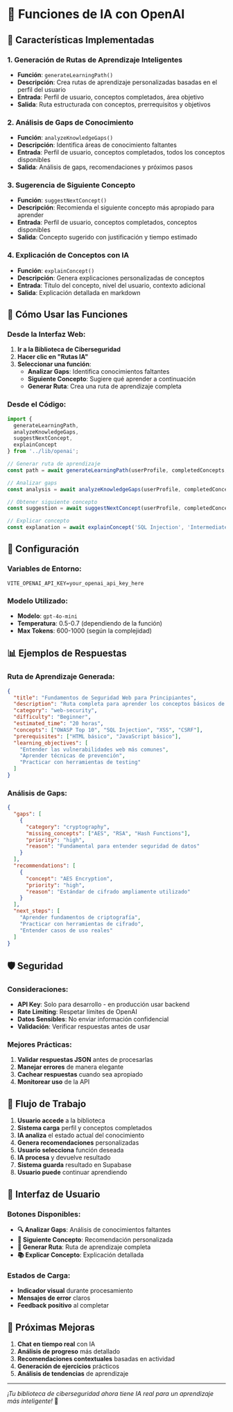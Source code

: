 # 🤖 Funciones de IA con OpenAI

## 🚀 Características Implementadas

### 1. **Generación de Rutas de Aprendizaje Inteligentes**
- **Función**: `generateLearningPath()`
- **Descripción**: Crea rutas de aprendizaje personalizadas basadas en el perfil del usuario
- **Entrada**: Perfil de usuario, conceptos completados, área objetivo
- **Salida**: Ruta estructurada con conceptos, prerrequisitos y objetivos

### 2. **Análisis de Gaps de Conocimiento**
- **Función**: `analyzeKnowledgeGaps()`
- **Descripción**: Identifica áreas de conocimiento faltantes
- **Entrada**: Perfil de usuario, conceptos completados, todos los conceptos disponibles
- **Salida**: Análisis de gaps, recomendaciones y próximos pasos

### 3. **Sugerencia de Siguiente Concepto**
- **Función**: `suggestNextConcept()`
- **Descripción**: Recomienda el siguiente concepto más apropiado para aprender
- **Entrada**: Perfil de usuario, conceptos completados, conceptos disponibles
- **Salida**: Concepto sugerido con justificación y tiempo estimado

### 4. **Explicación de Conceptos con IA**
- **Función**: `explainConcept()`
- **Descripción**: Genera explicaciones personalizadas de conceptos
- **Entrada**: Título del concepto, nivel del usuario, contexto adicional
- **Salida**: Explicación detallada en markdown

## 🎯 Cómo Usar las Funciones

### Desde la Interfaz Web:

1. **Ir a la Biblioteca de Ciberseguridad**
2. **Hacer clic en "Rutas IA"**
3. **Seleccionar una función**:
   - **Analizar Gaps**: Identifica conocimientos faltantes
   - **Siguiente Concepto**: Sugiere qué aprender a continuación
   - **Generar Ruta**: Crea una ruta de aprendizaje completa

### Desde el Código:

```typescript
import { 
  generateLearningPath, 
  analyzeKnowledgeGaps, 
  suggestNextConcept,
  explainConcept 
} from '../lib/openai';

// Generar ruta de aprendizaje
const path = await generateLearningPath(userProfile, completedConcepts, 'web-security');

// Analizar gaps
const analysis = await analyzeKnowledgeGaps(userProfile, completedConcepts, allConcepts);

// Obtener siguiente concepto
const suggestion = await suggestNextConcept(userProfile, completedConcepts, allConcepts);

// Explicar concepto
const explanation = await explainConcept('SQL Injection', 'Intermediate');
```

## 🔧 Configuración

### Variables de Entorno:
```env
VITE_OPENAI_API_KEY=your_openai_api_key_here
```

### Modelo Utilizado:
- **Modelo**: `gpt-4o-mini`
- **Temperatura**: 0.5-0.7 (dependiendo de la función)
- **Max Tokens**: 600-1000 (según la complejidad)

## 📊 Ejemplos de Respuestas

### Ruta de Aprendizaje Generada:
```json
{
  "title": "Fundamentos de Seguridad Web para Principiantes",
  "description": "Ruta completa para aprender los conceptos básicos de seguridad web...",
  "category": "web-security",
  "difficulty": "Beginner",
  "estimated_time": "20 horas",
  "concepts": ["OWASP Top 10", "SQL Injection", "XSS", "CSRF"],
  "prerequisites": ["HTML básico", "JavaScript básico"],
  "learning_objectives": [
    "Entender las vulnerabilidades web más comunes",
    "Aprender técnicas de prevención",
    "Practicar con herramientas de testing"
  ]
}
```

### Análisis de Gaps:
```json
{
  "gaps": [
    {
      "category": "cryptography",
      "missing_concepts": ["AES", "RSA", "Hash Functions"],
      "priority": "high",
      "reason": "Fundamental para entender seguridad de datos"
    }
  ],
  "recommendations": [
    {
      "concept": "AES Encryption",
      "priority": "high",
      "reason": "Estándar de cifrado ampliamente utilizado"
    }
  ],
  "next_steps": [
    "Aprender fundamentos de criptografía",
    "Practicar con herramientas de cifrado",
    "Entender casos de uso reales"
  ]
}
```

## 🛡️ Seguridad

### Consideraciones:
- **API Key**: Solo para desarrollo - en producción usar backend
- **Rate Limiting**: Respetar límites de OpenAI
- **Datos Sensibles**: No enviar información confidencial
- **Validación**: Verificar respuestas antes de usar

### Mejores Prácticas:
1. **Validar respuestas JSON** antes de procesarlas
2. **Manejar errores** de manera elegante
3. **Cachear respuestas** cuando sea apropiado
4. **Monitorear uso** de la API

## 🔄 Flujo de Trabajo

1. **Usuario accede** a la biblioteca
2. **Sistema carga** perfil y conceptos completados
3. **IA analiza** el estado actual del conocimiento
4. **Genera recomendaciones** personalizadas
5. **Usuario selecciona** función deseada
6. **IA procesa** y devuelve resultado
7. **Sistema guarda** resultado en Supabase
8. **Usuario puede** continuar aprendiendo

## 🎨 Interfaz de Usuario

### Botones Disponibles:
- **🔍 Analizar Gaps**: Análisis de conocimientos faltantes
- **🎯 Siguiente Concepto**: Recomendación personalizada
- **🧠 Generar Ruta**: Ruta de aprendizaje completa
- **📚 Explicar Concepto**: Explicación detallada

### Estados de Carga:
- **Indicador visual** durante procesamiento
- **Mensajes de error** claros
- **Feedback positivo** al completar

## 🚀 Próximas Mejoras

1. **Chat en tiempo real** con IA
2. **Análisis de progreso** más detallado
3. **Recomendaciones contextuales** basadas en actividad
4. **Generación de ejercicios** prácticos
5. **Análisis de tendencias** de aprendizaje

---

*¡Tu biblioteca de ciberseguridad ahora tiene IA real para un aprendizaje más inteligente!* 🎉 